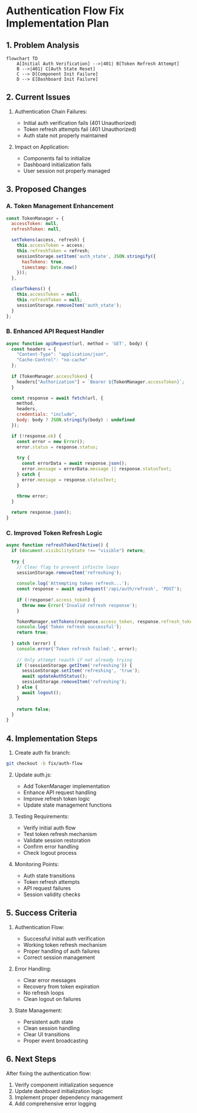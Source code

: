 # Authentication Flow Fix Implementation Plan

## 1. Problem Analysis
```mermaid
flowchart TD
    A[Initial Auth Verification] -->|401| B[Token Refresh Attempt]
    B -->|401| C[Auth State Reset]
    C --> D[Component Init Failure]
    D --> E[Dashboard Init Failure]
```

## 2. Current Issues

1. Authentication Chain Failures:
   - Initial auth verification fails (401 Unauthorized)
   - Token refresh attempts fail (401 Unauthorized)
   - Auth state not properly maintained

2. Impact on Application:
   - Components fail to initialize
   - Dashboard initialization fails
   - User session not properly managed

## 3. Proposed Changes

### A. Token Management Enhancement

```javascript
const TokenManager = {
  accessToken: null,
  refreshToken: null,

  setTokens(access, refresh) {
    this.accessToken = access;
    this.refreshToken = refresh;
    sessionStorage.setItem('auth_state', JSON.stringify({
      hasTokens: true,
      timestamp: Date.now()
    }));
  },

  clearTokens() {
    this.accessToken = null;
    this.refreshToken = null;
    sessionStorage.removeItem('auth_state');
  }
};
```

### B. Enhanced API Request Handler

```javascript
async function apiRequest(url, method = 'GET', body) {
  const headers = {
    "Content-Type": "application/json",
    "Cache-Control": "no-cache"
  };
  
  if (TokenManager.accessToken) {
    headers["Authorization"] = `Bearer ${TokenManager.accessToken}`;
  }

  const response = await fetch(url, {
    method,
    headers,
    credentials: "include",
    body: body ? JSON.stringify(body) : undefined
  });

  if (!response.ok) {
    const error = new Error();
    error.status = response.status;
    
    try {
      const errorData = await response.json();
      error.message = errorData.message || response.statusText;
    } catch {
      error.message = response.statusText;
    }
    
    throw error;
  }

  return response.json();
}
```

### C. Improved Token Refresh Logic

```javascript
async function refreshTokenIfActive() {
  if (document.visibilityState !== "visible") return;
  
  try {
    // Clear flag to prevent infinite loops
    sessionStorage.removeItem('refreshing');
    
    console.log('Attempting token refresh...');
    const response = await apiRequest('/api/auth/refresh', 'POST');
    
    if (!response?.access_token) {
      throw new Error('Invalid refresh response');
    }

    TokenManager.setTokens(response.access_token, response.refresh_token);
    console.log('Token refresh successful');
    return true;
    
  } catch (error) {
    console.error('Token refresh failed:', error);
    
    // Only attempt reauth if not already trying
    if (!sessionStorage.getItem('refreshing')) {
      sessionStorage.setItem('refreshing', 'true');
      await updateAuthStatus();
      sessionStorage.removeItem('refreshing');
    } else {
      await logout();
    }
    
    return false;
  }
}
```

## 4. Implementation Steps

1. Create auth fix branch:
```bash
git checkout -b fix/auth-flow
```

2. Update auth.js:
   - Add TokenManager implementation
   - Enhance API request handling
   - Improve refresh token logic
   - Update state management functions

3. Testing Requirements:
   - Verify initial auth flow
   - Test token refresh mechanism
   - Validate session restoration
   - Confirm error handling
   - Check logout process

4. Monitoring Points:
   - Auth state transitions
   - Token refresh attempts
   - API request failures
   - Session validity checks

## 5. Success Criteria

1. Authentication Flow:
   - Successful initial auth verification
   - Working token refresh mechanism
   - Proper handling of auth failures
   - Correct session management

2. Error Handling:
   - Clear error messages
   - Recovery from token expiration
   - No refresh loops
   - Clean logout on failures

3. State Management:
   - Persistent auth state
   - Clean session handling
   - Clear UI transitions
   - Proper event broadcasting

## 6. Next Steps

After fixing the authentication flow:
1. Verify component initialization sequence
2. Update dashboard initialization logic
3. Implement proper dependency management
4. Add comprehensive error logging